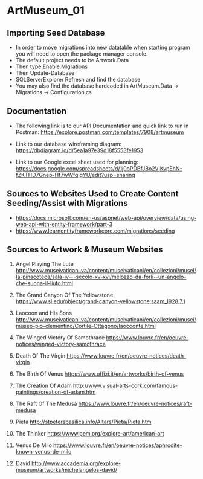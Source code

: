 # ArtMuseum_01
## Importing Seed Database

- In order to move migrations into new datatable when starting program you will need to open the package manager console.
- The default project needs to be Artwork.Data
- Then type Enable.Migrations
- Then Update-Database
- SQLServerExplorer Refresh and find the database
- You may also find the database hardcoded in ArtMuseum.Data -> Migrations -> Configuration.cs


## Documentation

- The following link is to our API Documentation and quick link to run in Postman:
https://explore.postman.com/templates/7908/artmuseum

- Link to our database wireframing diagram: 
https://dbdiagram.io/d/5ea1a97e39d18f5553fe1953

- Link to our Google excel sheet used for planning: 
https://docs.google.com/spreadsheets/d/1j0oPDBfJBo2VjKvpEhN-fZKTHD7Gnep-Hf7wWfqigYU/edit?usp=sharing


## Sources to Websites Used to Create Content Seeding/Assist with Migrations 

- https://docs.microsoft.com/en-us/aspnet/web-api/overview/data/using-web-api-with-entity-framework/part-3
- https://www.learnentityframeworkcore.com/migrations/seeding


## Sources to Artwork & Museum Websites
1. Angel Playing The Lute
http://www.museivaticani.va/content/museivaticani/en/collezioni/musei/la-pinacoteca/sala-iv---secolo-xv-xvi/melozzo-da-forli--un-angelo-che-suona-il-liuto.html

2. The Grand Canyon Of The Yellowstone
https://www.si.edu/object/grand-canyon-yellowstone:saam_1928.7.1

3. Laocoon and His Sons
http://www.museivaticani.va/content/museivaticani/en/collezioni/musei/museo-pio-clementino/Cortile-Ottagono/laocoonte.html

4. The Winged Victory Of Samothrace
https://www.louvre.fr/en/oeuvre-notices/winged-victory-samothrace

5. Death Of The Virgin
https://www.louvre.fr/en/oeuvre-notices/death-virgin

6. The Birth Of Venus
https://www.uffizi.it/en/artworks/birth-of-venus

7. The Creation Of Adam
http://www.visual-arts-cork.com/famous-paintings/creation-of-adam.htm

8. The Raft Of The Medusa
https://www.louvre.fr/en/oeuvre-notices/raft-medusa

9. Pieta
http://stpetersbasilica.info/Altars/Pieta/Pieta.htm

10. The Thinker
https://www.pem.org/explore-art/american-art

11. Venus De Milo
https://www.louvre.fr/en/oeuvre-notices/aphrodite-known-venus-de-milo

12. David
http://www.accademia.org/explore-museum/artworks/michelangelos-david/
